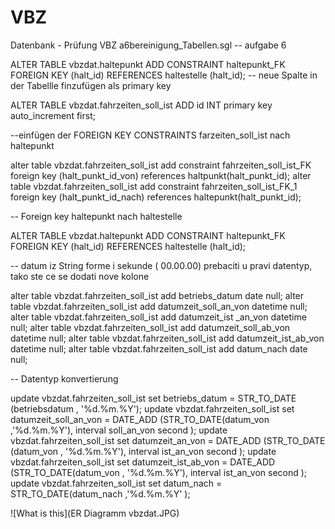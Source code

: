 # VBZ
Datenbank - Prüfung VBZ
a6bereinigung_Tabellen.sgl
-- aufgabe 6 

ALTER TABLE vbzdat.haltepunkt ADD CONSTRAINT haltepunkt_FK FOREIGN KEY (halt_id) REFERENCES haltestelle (halt_id);
-- neue Spalte in der Tabellle finzufügen als primary key

ALTER TABLE vbzdat.fahrzeiten_soll_ist ADD id INT primary key auto_increment first;

--einfügen der FOREIGN KEY CONSTRAINTS farzeiten_soll_ist nach haltepunkt


alter table vbzdat.fahrzeiten_soll_ist add constraint fahrzeiten_soll_ist_FK foreign key (halt_punkt_id_von) references haltpunkt(halt_punkt_id);
alter table vbzdat.fahrzeiten_soll_ist add constraint fahrzeiten_soll_ist_FK_1 foreign key (halt_punkt_id_nach) references haltepunkt(halt_punkt_id);


-- Foreign key haltepunkt nach haltestelle 

ALTER TABLE vbzdat.haltepunkt ADD CONSTRAINT haltepunkt_FK FOREIGN KEY (halt_id) REFERENCES haltestelle (halt_id);

-- datum iz String forme i sekunde (  00.00.00) prebaciti u pravi datentyp, tako ste ce se dodati nove kolone 

alter table vbzdat.fahrzeiten_soll_ist add betriebs_datum date null;
alter table vbzdat.fahrzeiten_soll_ist add datumzeit_soll_an_von datetime null;
alter table vbzdat.fahrzeiten_soll_ist add datumzeit_ist _an_von datetime null;
alter table vbzdat.fahrzeiten_soll_ist add datumzeit_soll_ab_von datetime null;
alter table vbzdat.fahrzeiten_soll_ist add datumzeit_ist_ab_von datetime null;
alter table vbzdat.fahrzeiten_soll_ist add datum_nach date null;

-- Datentyp  konvertierung


update vbzdat.fahrzeiten_soll_ist set betriebs_datum = STR_TO_DATE (betriebsdatum , '%d.%m.%Y');
update vbzdat.fahrzeiten_soll_ist set datumzeit_soll_an_von = DATE_ADD (STR_TO_DATE(datum_von ,'%d.%m.%Y'), interval soll_an_von second );
update vbzdat.fahrzeiten_soll_ist set datumzeit_an_von = DATE_ADD (STR_TO_DATE (datum_von , '%d.%m.%Y'), interval ist_an_von second );
update vbzdat.fahrzeiten_soll_ist set datumzeit_ist_ab_von = DATE_ADD (STR_TO_DATE(datum_von , '%d.%m.%Y'), interval ist_an_von second );
update vbzdat.fahrzeiten_soll_ist set datum_nach = STR_TO_DATE(datum_nach ,'%d.%m.%Y' );

![What is this](ER Diagramm vbzdat.JPG)
